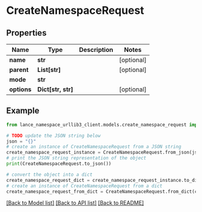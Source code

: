 # CreateNamespaceRequest


## Properties

Name | Type | Description | Notes
------------ | ------------- | ------------- | -------------
**name** | **str** |  | [optional] 
**parent** | **List[str]** |  | [optional] 
**mode** | **str** |  | 
**options** | **Dict[str, str]** |  | [optional] 

## Example

```python
from lance_namespace_urllib3_client.models.create_namespace_request import CreateNamespaceRequest

# TODO update the JSON string below
json = "{}"
# create an instance of CreateNamespaceRequest from a JSON string
create_namespace_request_instance = CreateNamespaceRequest.from_json(json)
# print the JSON string representation of the object
print(CreateNamespaceRequest.to_json())

# convert the object into a dict
create_namespace_request_dict = create_namespace_request_instance.to_dict()
# create an instance of CreateNamespaceRequest from a dict
create_namespace_request_from_dict = CreateNamespaceRequest.from_dict(create_namespace_request_dict)
```
[[Back to Model list]](../README.md#documentation-for-models) [[Back to API list]](../README.md#documentation-for-api-endpoints) [[Back to README]](../README.md)


